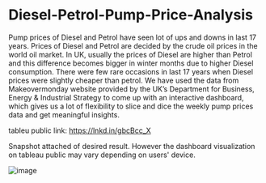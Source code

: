 # Diesel-Petrol-Pump-Price-Analysis

Pump prices of Diesel and Petrol have seen lot of ups and downs in last 17 years. 
Prices of Diesel and Petrol are decided by the crude oil prices in the world oil market. In UK, usually the prices of Diesel are higher than Petrol and this difference becomes bigger in winter months due to higher Diesel consumption. There were few rare occasions in last 17 years when Diesel prices were slightly cheaper than petrol. We have used the data from Makeovermonday website provided by the UK’s Department for Business, Energy & Industrial Strategy to come up with an interactive dashboard, which gives us a lot of flexibility to slice and dice the weekly pump prices data and get meaningful insights.

tableu public link: https://lnkd.in/gbcBcc_X

Snapshot attached of desired result. However the dashboard visualization on tableau public may vary depending on users' device.

![image](https://user-images.githubusercontent.com/53686812/200169489-4f651d8a-5785-4fbe-92bd-d447d7e20ed9.png)
